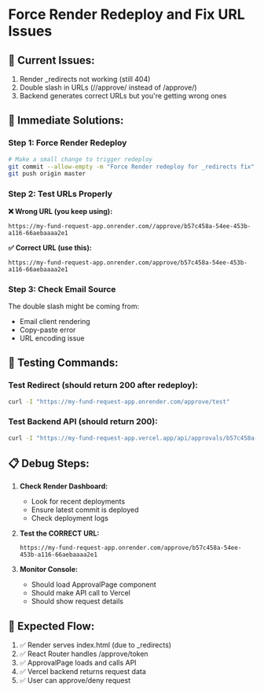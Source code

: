 # Force Render Redeploy and Fix URL Issues

## 🚨 Current Issues:
1. Render _redirects not working (still 404)
2. Double slash in URLs (//approve/ instead of /approve/)
3. Backend generates correct URLs but you're getting wrong ones

## 🔧 Immediate Solutions:

### Step 1: Force Render Redeploy
```bash
# Make a small change to trigger redeploy
git commit --allow-empty -m "Force Render redeploy for _redirects fix"
git push origin master
```

### Step 2: Test URLs Properly
**❌ Wrong URL (you keep using):**
```
https://my-fund-request-app.onrender.com//approve/b57c458a-54ee-453b-a116-66aebaaaa2e1
```

**✅ Correct URL (use this):**
```
https://my-fund-request-app.onrender.com/approve/b57c458a-54ee-453b-a116-66aebaaaa2e1
```

### Step 3: Check Email Source
The double slash might be coming from:
- Email client rendering
- Copy-paste error
- URL encoding issue

## 🧪 Testing Commands:

### Test Redirect (should return 200 after redeploy):
```bash
curl -I "https://my-fund-request-app.onrender.com/approve/test"
```

### Test Backend API (should return 200):
```bash
curl -I "https://my-fund-request-app.vercel.app/api/approvals/b57c458a-54ee-453b-a116-66aebaaaa2e1"
```

## 📋 Debug Steps:

1. **Check Render Dashboard:**
   - Look for recent deployments
   - Ensure latest commit is deployed
   - Check deployment logs

2. **Test the CORRECT URL:**
   ```
   https://my-fund-request-app.onrender.com/approve/b57c458a-54ee-453b-a116-66aebaaaa2e1
   ```

3. **Monitor Console:**
   - Should load ApprovalPage component
   - Should make API call to Vercel
   - Should show request details

## 🎯 Expected Flow:
1. ✅ Render serves index.html (due to _redirects)
2. ✅ React Router handles /approve/token
3. ✅ ApprovalPage loads and calls API
4. ✅ Vercel backend returns request data
5. ✅ User can approve/deny request